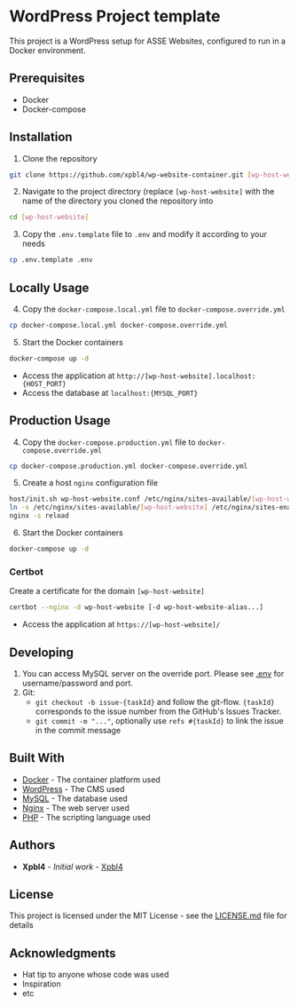 # WordPress Project template

This project is a WordPress setup for ASSE Websites, configured to run in a Docker environment.

## Prerequisites

- Docker
- Docker-compose

## Installation

1. Clone the repository
```bash
git clone https://github.com/xpbl4/wp-website-container.git [wp-host-website]
```
2. Navigate to the project directory (replace `[wp-host-website]` with the name of the directory you cloned the repository into
```bash
cd [wp-host-website]
```
3. Copy the `.env.template` file to `.env` and modify it according to your needs
```bash
cp .env.template .env
```

## Locally Usage

4. Copy the `docker-compose.local.yml` file to `docker-compose.override.yml`
```bash
cp docker-compose.local.yml docker-compose.override.yml
```
5. Start the Docker containers
```bash
docker-compose up -d
```

- Access the application at `http://[wp-host-website].localhost:{HOST_PORT}`
- Access the database at `localhost:{MYSQL_PORT}`

## Production Usage
4. Copy the `docker-compose.production.yml` file to `docker-compose.override.yml`
```bash
cp docker-compose.production.yml docker-compose.override.yml
```
5. Create a host `nginx` configuration file
```bash
host/init.sh wp-host-website.conf /etc/nginx/sites-available/[wp-host-website]
ln -s /etc/nginx/sites-available/[wp-host-website] /etc/nginx/sites-enabled/[wp-host-website]
nginx -s reload
```
6. Start the Docker containers
```bash
docker-compose up -d
```
### Certbot
Create a certificate for the domain `[wp-host-website]`
```bash
certbot --nginx -d wp-host-website [-d wp-host-website-alias...]
```

- Access the application at `https://[wp-host-website]/`

## Developing

1. You can access MySQL server on the override port. Please see [.env](.env) for username/password and port.
2. Git:
   * `git checkout -b issue-{taskId}` and follow the git-flow. `{taskId}` corresponds to the issue number from the GitHub's Issues Tracker.
   * `git commit -m "..."`, optionally use `refs #{taskId}` to link the issue in the commit message


## Built With

* [Docker](https://www.docker.com/) - The container platform used
* [WordPress](https://wordpress.org/) - The CMS used
* [MySQL](https://www.mysql.com/) - The database used
* [Nginx](https://www.nginx.com/) - The web server used
* [PHP](https://www.php.net/) - The scripting language used

## Authors

* **Xpbl4** - *Initial work* - [Xpbl4](https://github.com/xpbl4)

## License

This project is licensed under the MIT License - see the [LICENSE.md](LICENSE.md) file for details

## Acknowledgments

* Hat tip to anyone whose code was used
* Inspiration
* etc